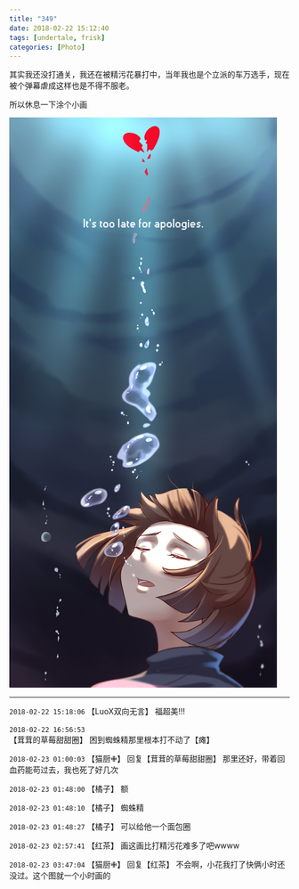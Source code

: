 ```yaml
---
title: "349"
date: 2018-02-22 15:12:40
tags: [undertale, frisk]
categories: [Photo]
---
```


<p>其实我还没打通关，我还在被精污花暴打中，当年我也是个立派的车万选手，现在被个弹幕虐成这样也是不得不服老。</p> 
<p>所以休息一下涂个小画</p>

![](https://raw.githubusercontent.com/alicewish/meowchain247/master/img_cVZNdzJtQk9JV2VtU3c5NzZ5NElkaG83VWx0YW1UeHpSUUhaRUxvNGNYbHZaaml0KzlRNXV3PT0.jpg)

---

`2018-02-22 15:18:06` 【LuoX双向无言】 福超美!!!

`2018-02-22 16:56:53` 【茸茸的草莓甜甜圈】 困到蜘蛛精那里根本打不动了【瘫】

`2018-02-23 01:00:03` 【猫厨✙】 回复【茸茸的草莓甜甜圈】 那里还好，带着回血药能苟过去，我也死了好几次

`2018-02-23 01:48:00` 【橘子】 额

`2018-02-23 01:48:10` 【橘子】 蜘蛛精

`2018-02-23 01:48:27` 【橘子】 可以给他一个面包圈

`2018-02-23 02:57:41` 【红茶】 画这画比打精污花难多了吧wwww

`2018-02-23 03:47:04` 【猫厨✙】 回复【红茶】 不会啊，小花我打了快俩小时还没过。这个图就一个小时画的
